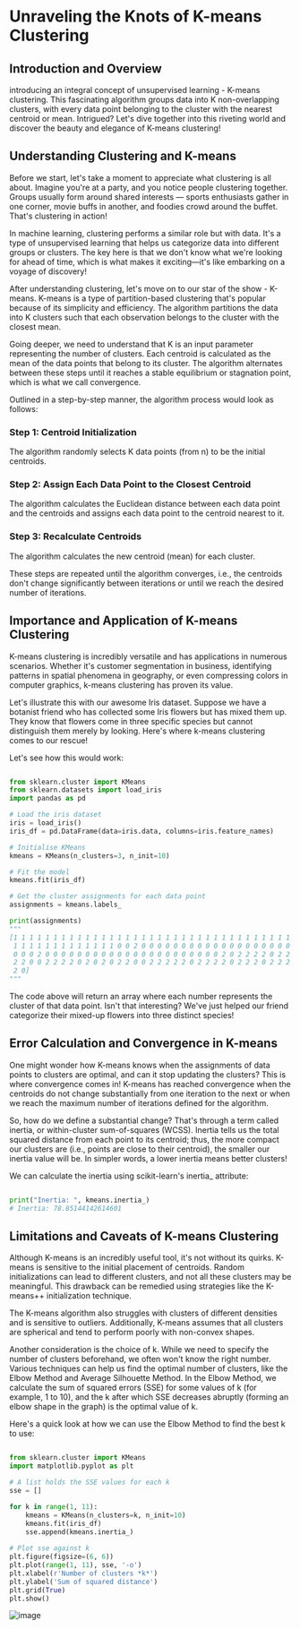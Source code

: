# Unraveling the Knots of K-means Clustering

## Introduction and Overview

introducing an integral concept of unsupervised learning - K-means clustering. This fascinating algorithm groups data into K non-overlapping clusters, with every data point belonging to the cluster with the nearest centroid or mean. Intrigued? Let's dive together into this riveting world and discover the beauty and elegance of K-means clustering!

## Understanding Clustering and K-means

Before we start, let's take a moment to appreciate what clustering is all about. Imagine you're at a party, and you notice people clustering together. Groups usually form around shared interests — sports enthusiasts gather in one corner, movie buffs in another, and foodies crowd around the buffet. That's clustering in action!

In machine learning, clustering performs a similar role but with data. It's a type of unsupervised learning that helps us categorize data into different groups or clusters. The key here is that we don't know what we're looking for ahead of time, which is what makes it exciting—it's like embarking on a voyage of discovery!

After understanding clustering, let's move on to our star of the show - K-means. K-means is a type of partition-based clustering that's popular because of its simplicity and efficiency. The algorithm partitions the data into K clusters such that each observation belongs to the cluster with the closest mean.

Going deeper, we need to understand that K is an input parameter representing the number of clusters. Each centroid is calculated as the mean of the data points that belong to its cluster. The algorithm alternates between these steps until it reaches a stable equilibrium or stagnation point, which is what we call convergence.

Outlined in a step-by-step manner, the algorithm process would look as follows:

### Step 1: Centroid Initialization
The algorithm randomly selects K data points (from n) to be the initial centroids.

### Step 2: Assign Each Data Point to the Closest Centroid
The algorithm calculates the Euclidean distance between each data point and the centroids and assigns each data point to the centroid nearest to it.

### Step 3: Recalculate Centroids
The algorithm calculates the new centroid (mean) for each cluster.

These steps are repeated until the algorithm converges, i.e., the centroids don't change significantly between iterations or until we reach the desired number of iterations.

## Importance and Application of K-means Clustering

K-means clustering is incredibly versatile and has applications in numerous scenarios. Whether it's customer segmentation in business, identifying patterns in spatial phenomena in geography, or even compressing colors in computer graphics, k-means clustering has proven its value.

Let's illustrate this with our awesome Iris dataset. Suppose we have a botanist friend who has collected some Iris flowers but has mixed them up. They know that flowers come in three specific species but cannot distinguish them merely by looking. Here's where k-means clustering comes to our rescue!

Let's see how this would work:

```Python

from sklearn.cluster import KMeans
from sklearn.datasets import load_iris
import pandas as pd

# Load the iris dataset
iris = load_iris()
iris_df = pd.DataFrame(data=iris.data, columns=iris.feature_names)

# Initialise KMeans
kmeans = KMeans(n_clusters=3, n_init=10)

# Fit the model
kmeans.fit(iris_df)

# Get the cluster assignments for each data point
assignments = kmeans.labels_

print(assignments)
"""
[1 1 1 1 1 1 1 1 1 1 1 1 1 1 1 1 1 1 1 1 1 1 1 1 1 1 1 1 1 1 1 1 1 1 1 1 1
 1 1 1 1 1 1 1 1 1 1 1 1 1 0 0 2 0 0 0 0 0 0 0 0 0 0 0 0 0 0 0 0 0 0 0 0 0
 0 0 0 2 0 0 0 0 0 0 0 0 0 0 0 0 0 0 0 0 0 0 0 0 0 0 2 0 2 2 2 2 0 2 2 2 2
 2 2 0 0 2 2 2 2 0 2 0 2 0 2 2 0 0 2 2 2 2 2 0 2 2 2 2 0 2 2 2 0 2 2 2 0 2
 2 0]
"""
```
The code above will return an array where each number represents the cluster of that data point. Isn't that interesting? We've just helped our friend categorize their mixed-up flowers into three distinct species!

## Error Calculation and Convergence in K-means
One might wonder how K-means knows when the assignments of data points to clusters are optimal, and can it stop updating the clusters? This is where convergence comes in! K-means has reached convergence when the centroids do not change substantially from one iteration to the next or when we reach the maximum number of iterations defined for the algorithm.

So, how do we define a substantial change? That's through a term called inertia, or within-cluster sum-of-squares (WCSS). Inertia tells us the total squared distance from each point to its centroid; thus, the more compact our clusters are (i.e., points are close to their centroid), the smaller our inertia value will be. In simpler words, a lower inertia means better clusters!

We can calculate the inertia using scikit-learn's inertia_ attribute:

```Python

print("Inertia: ", kmeans.inertia_)
# Inertia: 78.85144142614601
```

## Limitations and Caveats of K-means Clustering

Although K-means is an incredibly useful tool, it's not without its quirks. K-means is sensitive to the initial placement of centroids. Random initializations can lead to different clusters, and not all these clusters may be meaningful. This drawback can be remedied using strategies like the K-means++ initialization technique.

The K-means algorithm also struggles with clusters of different densities and is sensitive to outliers. Additionally, K-means assumes that all clusters are spherical and tend to perform poorly with non-convex shapes.

Another consideration is the choice of k. While we need to specify the number of clusters beforehand, we often won't know the right number. Various techniques can help us find the optimal number of clusters, like the Elbow Method and Average Silhouette Method. In the Elbow Method, we calculate the sum of squared errors (SSE) for some values of k (for example, 1 to 10), and the k after which SSE decreases abruptly (forming an elbow shape in the graph) is the optimal value of k.

Here's a quick look at how we can use the Elbow Method to find the best k to use:

```Python

from sklearn.cluster import KMeans
import matplotlib.pyplot as plt

# A list holds the SSE values for each k
sse = []

for k in range(1, 11):
    kmeans = KMeans(n_clusters=k, n_init=10)
    kmeans.fit(iris_df)
    sse.append(kmeans.inertia_)
    
# Plot sse against k
plt.figure(figsize=(6, 6))
plt.plot(range(1, 11), sse, '-o')
plt.xlabel(r'Number of clusters *k*')
plt.ylabel('Sum of squared distance')
plt.grid(True)
plt.show()
```
![image](https://github.com/user-attachments/assets/d85903a4-c752-4e57-baed-4fdb1a632d8b)


